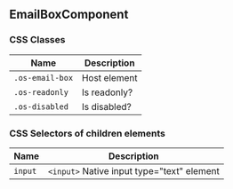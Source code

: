 ## EmailBoxComponent

### CSS Classes
| Name            | Description                       |
| --------------- | --------------------------------- |
| `.os-email-box` | Host element                      |
| `.os-readonly`  | Is readonly?                      |
| `.os-disabled`  | Is disabled?                      |

### CSS Selectors of children elements
| Name                | Description                                |
| ------------------- | ------------------------------------------ |
| `input`             | `<input>` Native input type="text" element |
